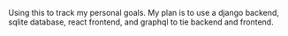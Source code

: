 Using this to track my personal goals. My plan is to use a django backend,
sqlite database, react frontend, and graphql to tie backend and frontend. 
